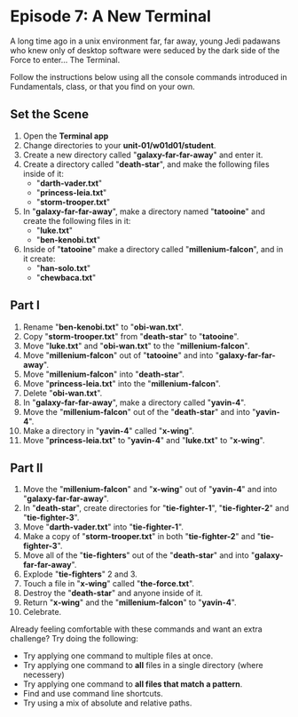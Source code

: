 # Episode 7: A New Terminal

A long time ago in a unix environment far, far away, young Jedi padawans who
knew only of desktop software were seduced by the dark side of the Force to
enter… The Terminal.

Follow the instructions below using all the console commands introduced in
Fundamentals, class, or that you find on your own.

## Set the Scene

1. Open the **Terminal app**
2. Change directories to your **unit-01/w01d01/student**.
3. Create a new directory called "**galaxy-far-far-away**" and enter it.
4. Create a directory called "**death-star**", and make the following files inside of it:
    * "**darth-vader.txt**"
    * "**princess-leia.txt**"
    * "**storm-trooper.txt**"
5. In "**galaxy-far-far-away**", make a directory named "**tatooine**" and create the following files in it:
    * "**luke.txt**"
    * "**ben-kenobi.txt**"
6. Inside of "**tatooine**" make a directory called "**millenium-falcon**", and in it create:
    * "**han-solo.txt**"
    * "**chewbaca.txt**"

## Part I

1. Rename "**ben-kenobi.txt**" to "**obi-wan.txt**".
2. Copy "**storm-trooper.txt**" from "**death-star**" to "**tatooine**".
3. Move "**luke.txt**" and "**obi-wan.txt**" to the "**millenium-falcon**".
4. Move "**millenium-falcon**" out of "**tatooine**" and into "**galaxy-far-far-away**".
5. Move "**millenium-falcon**" into "**death-star**".
6. Move "**princess-leia.txt**" into the "**millenium-falcon**".
7. Delete "**obi-wan.txt**".
8. In "**galaxy-far-far-away**", make a directory called "**yavin-4**".
9. Move the "**millenium-falcon**" out of the "**death-star**" and into "**yavin-4**".
10. Make a directory in "**yavin-4**" called "**x-wing**".
11. Move "**princess-leia.txt**" to "**yavin-4**" and "**luke.txt**" to "**x-wing**".

## Part II

1. Move the "**millenium-falcon**" and "**x-wing**" out of "**yavin-4**" and into "**galaxy-far-far-away**".
2. In "**death-star**", create directories for "**tie-fighter-1**", "**tie-fighter-2**" and "**tie-fighter-3**".
3. Move "**darth-vader.txt**" into "**tie-fighter-1**".
4. Make a copy of "**storm-trooper.txt**" in both "**tie-fighter-2**" and "**tie-fighter-3**".
5. Move all of the "**tie-fighters**" out of the "**death-star**" and into "**galaxy-far-far-away**".
6. Explode "**tie-fighters**" 2 and 3.
7. Touch a file in "**x-wing**" called "**the-force.txt**".
8. Destroy the "**death-star**" and anyone inside of it.
9. Return "**x-wing**" and the "**millenium-falcon**" to "**yavin-4**".
10. Celebrate.

Already feeling comfortable with these commands and want an extra challenge? Try
doing the following:

* Try applying one command to multiple files at once.
* Try applying one command to **all** files in a single directory (where necessery)
* Try applying one command to **all files that match a pattern**.
* Find and use command line shortcuts.
* Try using a mix of absolute and relative paths.

